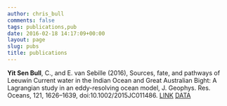 ```yaml
---
author: chris_bull
comments: false
tags: publications,pub
date: 2016-02-18 14:17:09+00:00
layout: page
slug: pubs
title: publications
---
```


**Yit Sen Bull**, C., and E. van Sebille (2016), Sources, fate, and pathways of Leeuwin Current water in the Indian Ocean and Great Australian Bight: A Lagrangian study in an eddy-resolving ocean model, J. Geophys. Res. Oceans, 121, 1626–1639, doi:10.1002/2015JC011486. [LINK](http://doi.org/10.1002/2015JC011486) [DATA](https://researchdata.ands.org.au/lagrangian-drifter-output-forced-tropac01/472299)


